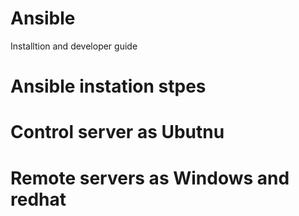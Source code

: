 # Ansible
Installtion and developer guide

# Ansible instation stpes

# Control server as Ubutnu 

# Remote servers as Windows and redhat

